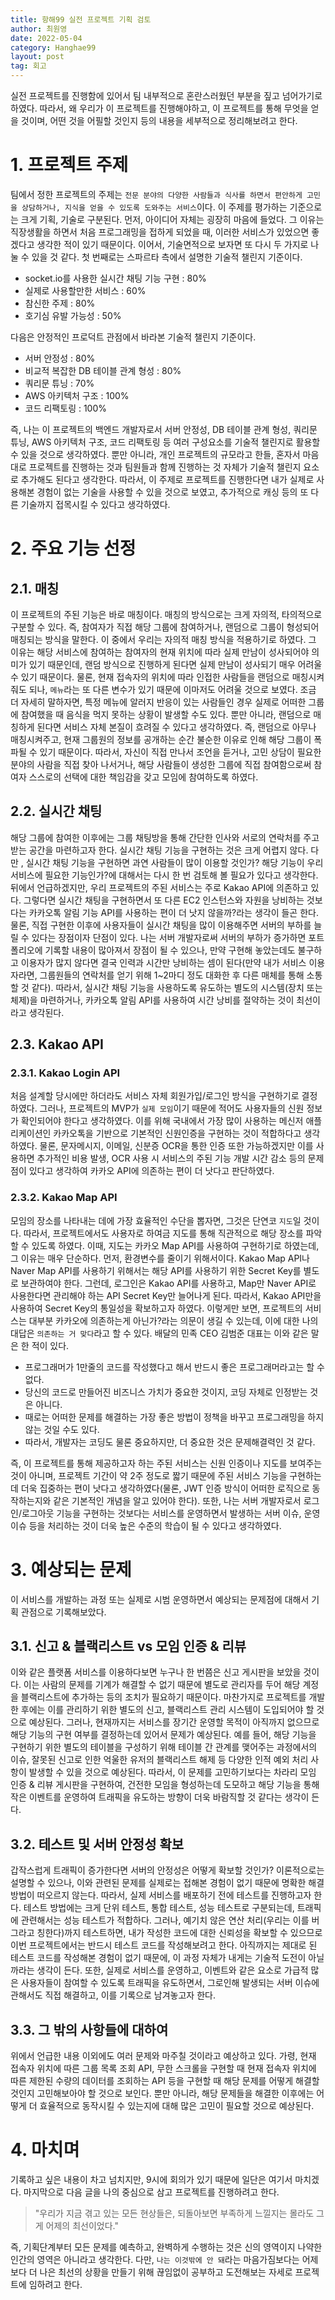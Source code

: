 ```yaml
---
title: 항해99 실전 프로젝트 기획 검토
author: 최원영
date: 2022-05-04
category: Hanghae99
layout: post
tag: 회고
---
```


실전 프로젝트를 진행함에 있어서 팀 내부적으로 혼란스러웠던 부분을 짚고 넘어가기로 하였다. 따라서, 왜 우리가 이 프로젝트를 진행해야하고, 이 프로젝트를 통해 무엇을 얻을 것이며, 어떤 것을 어필할 것인지 등의 내용을 세부적으로 정리해보려고 한다.

# 1. 프로젝트 주제

팀에서 정한 프로젝트의 주제는 `전문 분야의 다양한 사람들과 식사를 하면서 편안하게 고민을 상담하거나, 지식을 얻을 수 있도록 도와주는 서비스`이다. 이 주제를 평가하는 기준으로는 크게 기획, 기술로 구분된다. 먼저, 아이디어 자체는 굉장히 마음에 들었다. 그 이유는 직장생활을 하면서 처음 프로그래밍을 접하게 되었을 때, 이러한 서비스가 있었으면 좋겠다고 생각한 적이 있기 때문이다. 이어서, 기술면적으로 보자면 또 다시 두 가지로 나눌 수 있을 것 같다. 첫 번째로는 스파르타 측에서 설명한 기술적 챌린지 기준이다.

- socket.io를 사용한 실시간 채팅 기능 구현 : 80%
- 실제로 사용할만한 서비스 : 60%
- 참신한 주제 : 80%
- 호기심 유발 가능성 : 50%

다음은 안정적인 프로덕트 관점에서 바라본 기술적 챌린지 기준이다.

- 서버 안정성 : 80%
- 비교적 복잡한 DB 테이블 관계 형성 : 80%
- 쿼리문 튜닝 : 70%
- AWS 아키텍처 구조 : 100%
- 코드 리팩토링 : 100%

즉, 나는 이 프로젝트의 백엔드 개발자로서 서버 안정성, DB 테이블 관계 형성, 쿼리문 튜닝, AWS 아키텍처 구조, 코드 리팩토링 등 여러 구성요소를 기술적 챌린지로 활용할 수 있을 것으로 생각하였다. 뿐만 아니라, 개인 프로젝트의 규모라고 한들, 혼자서 마음대로 프로젝트를 진행하는 것과 팀원들과 함께 진행하는 것 자체가 기술적 챌린지 요소로 추가해도 된다고 생각한다. 따라서, 이 주제로 프로젝트를 진행한다면 내가 실제로 사용해본 경험이 없는 기술을 사용할 수 있을 것으로 보였고, 추가적으로 캐싱 등의 또 다른 기술까지 접목시킬 수 있다고 생각하였다.

# 2. 주요 기능 선정

## 2.1. 매칭

이 프로젝트의 주된 기능은 바로 매칭이다. 매칭의 방식으로는 크게 자의적, 타의적으로 구분할 수 있다. 즉, 참여자가 직접 해당 그룹에 참여하거나, 랜덤으로 그룹이 형성되어 매칭되는 방식을 말한다. 이 중에서 우리는 자의적 매칭 방식을 적용하기로 하였다. 그 이유는 해당 서비스에 참여하는 참여자의 현재 위치에 따라 실제 만남이 성사되어야 의미가 있기 때문인데, 랜덤 방식으로 진행하게 된다면 실제 만남이 성사되기 매우 어려울 수 있기 때문이다. 물론, 현재 접속자의 위치에 따라 인접한 사람들을 랜덤으로 매칭시켜줘도 되나, `메뉴`라는 또 다른 변수가 있기 때문에 이마저도 어려울 것으로 보였다. 조금 더 자세히 말하자면, 특정 메뉴에 알러지 반응이 있는 사람들인 경우 실제로 어떠한 그룹에 참여했을 때 음식을 먹지 못하는 상황이 발생할 수도 있다. 뿐만 아니라, 랜덤으로 매칭하게 된다면 서비스 자체 본질이 흐려질 수 있다고 생각하였다. 즉, 랜덤으로 아무나 매칭시켜주고, 현재 그룹원의 정보를 공개하는 순간 불순한 이유로 인해 해당 그룹이 폭파될 수 있기 때문이다. 따라서, 자신이 직접 만나서 조언을 듣거나, 고민 상담이 필요한 분야의 사람을 직접 찾아 나서거나, 해당 사람들이 생성한 그룹에 직접 참여함으로써 참여자 스스로의 선택에 대한 책임감을 갖고 모임에 참여하도록 하였다.

## 2.2. 실시간 채팅

해당 그룹에 참여한 이후에는 그룹 채팅방을 통해 간단한 인사와 서로의 연락처를 주고 받는 공간을 마련하고자 한다. 실시간 채팅 기능을 구현하는 것은 크게 어렵지 않다. 다만 , 실시간 채팅 기능을 구현하면 과연 사람들이 많이 이용할 것인가? 해당 기능이 우리 서비스에 필요한 기능인가?에 대해서는 다시 한 번 검토해 볼 필요가 있다고 생각한다. 뒤에서 언급하겠지만, 우리 프로젝트의 주된 서비스는 주로 Kakao API에 의존하고 있다. 그렇다면 실시간 채팅을 구현하면서 또 다른 EC2 인스턴스와 자원을 낭비하는 것보다는 카카오톡 알림 기능 API를 사용하는 편이 더 낫지 않을까?라는 생각이 들곤 한다. 물론, 직접 구현한 이후에 사용자들이 실시간 채팅을 많이 이용해주면 서버의 부하를 늘릴 수 있다는 장점이자 단점이 있다. 나는 서버 개발자로써 서버의 부하가 증가하면 포트폴리오에 기록할 내용이 많아져서 장점이 될 수 있으나, 만약 구현해 놓았는데도 불구하고 이용자가 많지 않다면 결국 인력과 시간만 낭비하는 셈이 된다(만약 내가 서비스 이용자라면, 그룹원들의 연락처를 얻기 위해 1~2마디 정도 대화한 후 다른 매체를 통해 소통할 것 같다). 따라서, 실시간 채팅 기능을 사용하도록 유도하는 별도의 시스템(장치 또는 체제)을 마련하거나, 카카오톡 알림 API를 사용하여 시간 낭비를 절약하는 것이 최선이라고 생각된다.

## 2.3. Kakao API

### 2.3.1. Kakao Login API

처음 설계할 당시에만 하더라도 서비스 자체 회원가입/로그인 방식을 구현하기로 결정하였다. 그러나, 프로젝트의 MVP가 `실제 모임`이기 때문에 적어도 사용자들의 신원 정보가 확인되어야 한다고 생각하였다. 이를 위해 국내에서 가장 많이 사용하는 메신저 애플리케이션인 카카오톡을 기반으로 기본적인 신원인증을 구현하는 것이 적합하다고 생각하였다. 물론, 문자메시지, 이메일, 신분증 OCR을 통한 인증 또한 가능하겠지만 이를 사용하면 추가적인 비용 발생, OCR 사용 시 서비스의 주된 기능 개발 시간 감소 등의 문제점이 있다고 생각하여 카카오 API에 의존하는 편이 더 낫다고 판단하였다.

### 2.3.2. Kakao Map API

모임의 장소를 나타내는 데에 가장 효율적인 수단을 뽑자면, 그것은 단연코 `지도`일 것이다. 따라서, 프로젝트에서도 사용자로 하여금 지도를 통해 직관적으로 해당 장소를 파악할 수 있도록 하였다. 이때, 지도는 카카오 Map API를 사용하여 구현하기로 하였는데, 그 이유는 매우 단순하다. 먼저, 환경변수를 줄이기 위해서이다. Kakao Map API나 Naver Map API를 사용하기 위해서는 해당 API를 사용하기 위한 Secret Key를 별도로 보관하여야 한다. 그런데, 로그인은 Kakao API를 사용하고, Map만 Naver API로 사용한다면 관리해야 하는 API Secret Key만 늘어나게 된다. 따라서, Kakao API만을 사용하여 Secret Key의 통일성을 확보하고자 하였다. 이렇게만 보면, 프로젝트의 서비스는 대부분 카카오에 의존하는게 아닌가?라는 의문이 생길 수 있는데, 이에 대한 나의 대답은 `의존하는 거 맞다`라고 할 수 있다. 배달의 민족 CEO 김범준 대표는 이와 같은 말은 한 적이 있다.

- 프로그래머가 1만줄의 코드를 작성했다고 해서 반드시 좋은 프로그래머라고는 할 수 없다.
- 당신의 코드로 만들어진 비즈니스 가치가 중요한 것이지, 코딩 자체로 인정받는 것은 아니다.
- 때로는 어떠한 문제를 해결하는 가장 좋은 방법이 정책을 바꾸고 프로그래밍을 하지 않는 것일 수도 있다.
- 따라서, 개발자는 코딩도 물론 중요하지만, 더 중요한 것은 문제해결력인 것 같다.

즉, 이 프로젝트를 통해 제공하고자 하는 주된 서비스는 신원 인증이나 지도를 보여주는 것이 아니며, 프로젝트 기간이 약 2주 정도로 짧기 때문에 주된 서비스 기능을 구현하는데 더욱 집중하는 편이 낫다고 생각하였다(물론, JWT 인증 방식이 어떠한 로직으로 동작하는지와 같은 기본적인 개념을 알고 있어야 한다). 또한, 나는 서버 개발자로서 로그인/로그아웃 기능을 구현하는 것보다는 서비스를 운영하면서 발생하는 서버 이슈, 운영 이슈 등을 처리하는 것이 더욱 높은 수준의 학습이 될 수 있다고 생각하였다.

# 3. 예상되는 문제

이 서비스를 개발하는 과정 또는 실제로 시범 운영하면서 예상되는 문제점에 대해서 기획 관점으로 기록해보았다.

## 3.1. 신고 & 블랙리스트 vs 모임 인증 & 리뷰

이와 같은 플랫폼 서비스를 이용하다보면 누구나 한 번쯤은 신고 게시판을 보았을 것이다. 이는 사람의 문제를 기계가 해결할 수 없기 때문에 별도로 관리자를 두어 해당 계정을 블랙리스트에 추가하는 등의 조치가 필요하기 때문이다. 마찬가지로 프로젝트를 개발한 후에는 이를 관리하기 위한 별도의 신고, 블랙리스트 관리 시스템이 도입되어야 할 것으로 예상된다. 그러나, 현재까지는 서비스를 장기간 운영할 목적이 아직까지 없으므로 해당 기능의 구현 여부를 결정하는데 있어서 문제가 예상된다. 예를 들어, 해당 기능을 구현하기 위한 별도의 테이블을 구성하기 위해 테이블 간 관계를 맺어주는 과정에서의 이슈, 잘못된 신고로 인한 억울한 유저의 블랙리스트 해제 등 다양한 인적 예외 처리 사항이 발생할 수 있을 것으로 예상된다. 따라서, 이 문제를 고민하기보다는 차라리 모임 인증 & 리뷰 게시판을 구현하여, 건전한 모임을 형성하는데 도모하고 해당 기능을 통해 작은 이벤트를 운영하여 트래픽을 유도하는 방향이 더욱 바람직할 것 같다는 생각이 든다.

## 3.2. 테스트 및 서버 안정성 확보

갑작스럽게 트래픽이 증가한다면 서버의 안정성은 어떻게 확보할 것인가? 이론적으로는 설명할 수 있으나, 이와 관련된 문제를 실제로는 접해본 경험이 없기 때문에 명확한 해결 방법이 떠오르지 않는다. 따라서, 실제 서비스를 배포하기 전에 테스트를 진행하고자 한다. 테스트 방법에는 크게 단위 테스트, 통합 테스트, 성능 테스트로 구분되는데, 트래픽에 관련해서는 성능 테스트가 적합하다. 그러나, 예기치 않은 연산 처리(우리는 이를 버그라고 칭한다)까지 테스트하면, 내가 작성한 코드에 대한 신뢰성을 확보할 수 있으므로 이번 프로젝트에서는 반드시 테스트 코드를 작성해보려고 한다. 아직까지는 제대로 된 테스트 코드를 작성해본 경험이 없기 때문에, 이 과정 자체가 내게는 기술적 도전이 아닐까라는 생각이 든다. 또한, 실제로 서비스를 운영하고, 이벤트와 같은 요소로 가급적 많은 사용자들이 참여할 수 있도록 트래픽을 유도하면서, 그로인해 발생되는 서버 이슈에 관해서도 직접 해결하고, 이를 기록으로 남겨놓고자 한다.

## 3.3. 그 밖의 사항들에 대하여

위에서 언급한 내용 이외에도 여러 문제와 마주칠 것이라고 예상하고 있다. 가령, 현재 접속자 위치에 따른 그룹 목록 조회 API, 무한 스크롤을 구현할 때 현재 접속자 위치에 따른 제한된 수량의 데이터를 조회하는 API 등을 구현할 때 해당 문제를 어떻게 해결할 것인지 고민해보아야 할 것으로 보인다. 뿐만 아니라, 해당 문제들을 해결한 이후에는 어떻게 더 효율적으로 동작시킬 수 있는지에 대해 많은 고민이 필요할 것으로 예상된다.

# 4. 마치며

기록하고 싶은 내용이 차고 넘치지만, 9시에 회의가 있기 때문에 일단은 여기서 마치겠다. 마지막으로 다음 글을 나의 중심으로 삼고 프로젝트를 진행하려고 한다.

> "우리가 지금 겪고 있는 모든 현상들은, 되돌아보면 부족하게 느낄지는 몰라도 그게 어제의 최선이었다."

즉, 기획단계부터 모든 문제를 예측하고, 완벽하게 수행하는 것은 신의 영역이지 나약한 인간의 영역은 아니라고 생각한다. 다만, `나는 이것밖에 안 돼`라는 마음가짐보다는 어제보다 더 나은 최선의 상황을 만들기 위해 끊임없이 공부하고 도전해보는 자세로 프로젝트에 임하려고 한다.
